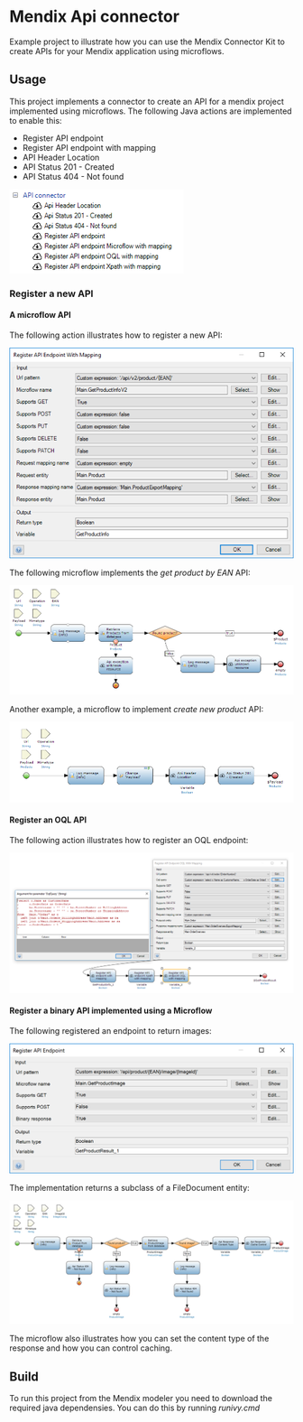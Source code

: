 # Mendix Api connector

Example project to illustrate how you can use the Mendix Connector Kit to create APIs for your
Mendix application using microflows.

## Usage

This project implements a connector to create an API for a mendix project implemented using microflows.
The following Java actions are implemented to enable this:
* Register API endpoint
* Register API endpoint with mapping
* API Header Location
* API Status 201 - Created
* API Status 404 - Not found

 ![API connector toolbox actions][4]

### Register a new API

#### A microflow API

The following action illustrates how to register a new API:

 ![Register API][1]

 The following microflow implements the *get product by EAN* API:
 
  ![Get product by EAN][3]
 
 Another example, a microflow to implement *create new product* API:
 
  ![Create product][2]

#### Register an OQL API

The following action illustrates how to register an OQL endpoint:

 ![Register OQL API][5]

#### Register a binary API implemented using a Microflow

The following registered an endpoint to return images:

 ![Register Binary Microflow API][6]
 
The implementation returns a subclass of a FileDocument entity:

 ![Microflow API implementation for a binary endpoint][7]
 
The microflow also illustrates how you can set the content type of the response and how you can control caching.


## Build

To run this project from the Mendix modeler you need to download the required java dependensies.
You can do this by running *runivy.cmd*

 [1]: docs/config-get-product-with-mapping.png
 [2]: docs/mf-create-product.png
 [3]: docs/mf-get-product.png
 [4]: docs/toolbox-actions.png
 [5]: docs/register_oql_endpoint.png
 [6]: docs/register_binary_endpoint.png
 [7]: docs/microflow_binary_endpoint.png
